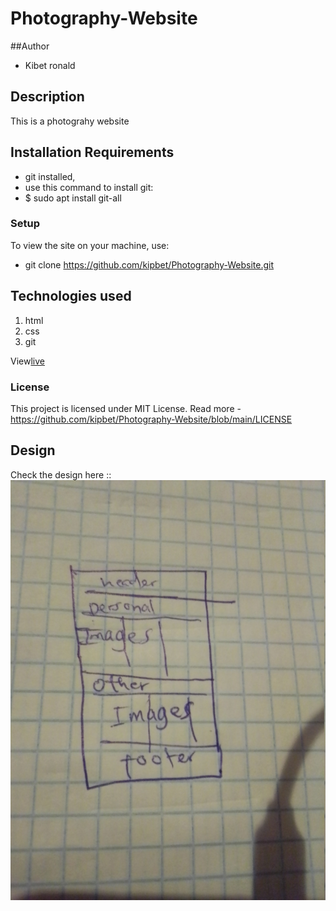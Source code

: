 # Photography-Website
##Author
* Kibet ronald
## Description
This is a photograhy website
## Installation Requirements
* git installed,
* use this command to install git:
* $ sudo apt install git-all
### Setup
To view the site on your machine, use:
* git clone https://github.com/kipbet/Photography-Website.git

## Technologies used
1. html
2. css
3. git

View[live](https://kipbet.github.io/Photography-Website/)

### License
This project is licensed under MIT License.
Read more - https://github.com/kipbet/Photography-Website/blob/main/LICENSE

## Design
Check the design here ::
![](./images/design2.jpg)
